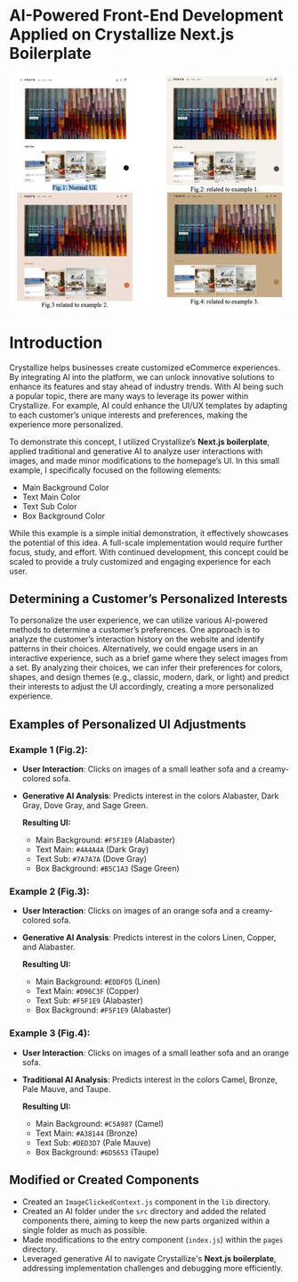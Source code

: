 # AI-Powered Front-End Development Applied on Crystallize Next.js Boilerplate

![Figs](./public/static/figs.png)

# Introduction

Crystallize helps businesses create customized eCommerce experiences. By
integrating AI into the platform, we can unlock innovative solutions to enhance
its features and stay ahead of industry trends. With AI being such a popular
topic, there are many ways to leverage its power within Crystallize. For
example, AI could enhance the UI/UX templates by adapting to each customer’s
unique interests and preferences, making the experience more personalized.

To demonstrate this concept, I utilized Crystallize’s **Next.js boilerplate**,
applied traditional and generative AI to analyze user interactions with images,
and made minor modifications to the homepage’s UI. In this small example, I
specifically focused on the following elements:

- Main Background Color
- Text Main Color
- Text Sub Color
- Box Background Color

While this example is a simple initial demonstration, it effectively showcases
the potential of this idea. A full-scale implementation would require further
focus, study, and effort. With continued development, this concept could be
scaled to provide a truly customized and engaging experience for each user.

## Determining a Customer’s Personalized Interests

To personalize the user experience, we can utilize various AI-powered methods to
determine a customer’s preferences. One approach is to analyze the customer’s
interaction history on the website and identify patterns in their choices.
Alternatively, we could engage users in an interactive experience, such as a
brief game where they select images from a set. By analyzing their choices, we
can infer their preferences for colors, shapes, and design themes (e.g.,
classic, modern, dark, or light) and predict their interests to adjust the UI
accordingly, creating a more personalized experience.

## Examples of Personalized UI Adjustments

### Example 1 (Fig.2):

- **User Interaction**: Clicks on images of a small leather sofa and a
  creamy-colored sofa.
- **Generative AI Analysis**: Predicts interest in the colors Alabaster, Dark
  Gray, Dove Gray, and Sage Green.

  **Resulting UI:**

  - Main Background: `#F5F1E9` (Alabaster)
  - Text Main: `#4A4A4A` (Dark Gray)
  - Text Sub: `#7A7A7A` (Dove Gray)
  - Box Background: `#B5C1A3` (Sage Green)

### Example 2 (Fig.3):

- **User Interaction**: Clicks on images of an orange sofa and a creamy-colored
  sofa.
- **Generative AI Analysis**: Predicts interest in the colors Linen, Copper, and
  Alabaster.

  **Resulting UI:**

  - Main Background: `#EDDFD5` (Linen)
  - Text Main: `#D96C3F` (Copper)
  - Text Sub: `#F5F1E9` (Alabaster)
  - Box Background: `#F5F1E9` (Alabaster)

### Example 3 (Fig.4):

- **User Interaction**: Clicks on images of a small leather sofa and an orange
  sofa.
- **Traditional AI Analysis**: Predicts interest in the colors Camel, Bronze,
  Pale Mauve, and Taupe.

  **Resulting UI:**

  - Main Background: `#C5A987` (Camel)
  - Text Main: `#A38144` (Bronze)
  - Text Sub: `#DED3D7` (Pale Mauve)
  - Box Background: `#6D5653` (Taupe)

## Modified or Created Components

- Created an `ImageClickedContext.js` component in the `lib` directory.
- Created an AI folder under the `src` directory and added the related
  components there, aiming to keep the new parts organized within a single
  folder as much as possible.
- Made modifications to the entry component (`index.js`) within the `pages`
  directory.
- Leveraged generative AI to navigate Crystallize's **Next.js boilerplate**,
  addressing implementation challenges and debugging more efficiently.
